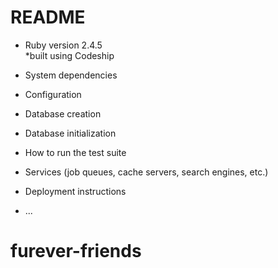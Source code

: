 # README

* Ruby version 2.4.5 <br/>
*built using Codeship

* System dependencies

* Configuration

* Database creation

* Database initialization

* How to run the test suite

* Services (job queues, cache servers, search engines, etc.)

* Deployment instructions

* ...
# furever-friends
